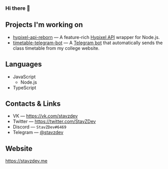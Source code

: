 ### Hi there 👋

## Projects I'm working on
- [hypixel-api-reborn](https://github.com/Hypixel-API-Reborn/hypixel-api-reborn) — A feature-rich [Hypixel API](https://api.hypixel.net) wrapper for Node.js.
- [timetable-telegram-bot](https://github.com/StavZ/timetable-telegram-bot) — A [Telegram bot](https://t.me/ppkslavyanovabot) that automatically sends the class timetable from my college website.

## Languages
- JavaScript
  - Node.js
- TypeScript

## Contacts & Links
- VK — https://vk.com/stavzdev
- Twitter — https://twitter.com/StavZDev
- Discord — `StavZDev#6469`
- Telegram — [@stavzdev](tg://resolve?domain=stavzdev)

## Website
https://stavzdev.me
